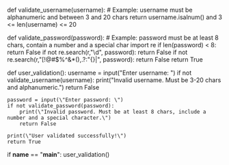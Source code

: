 def validate_username(username):
    # Example: username must be alphanumeric and between 3 and 20 chars
    return username.isalnum() and 3 <= len(username) <= 20

def validate_password(password):
    # Example: password must be at least 8 chars, contain a number and a special char
    import re
    if len(password) < 8:
        return False
    if not re.search(r,\"\\d\", password):
        return False
    if not re.search(r,\"[!@#$%^&*(),.?:\"{}|\", password):
        return False
    return True

def user_validation():
    username = input(\"Enter username: \")
    if not validate_username(username):
        print(\"Invalid username. Must be 3-20 chars and alphanumeric.\")
        return False
    
    password = input(\"Enter password: \")
    if not validate_password(password):
        print(\"Invalid password. Must be at least 8 chars, include a number and a special character.\")
        return False
    
    print(\"User validated successfully!\")
    return True

    
if __name__ == \"__main__\":
    user_validation()
